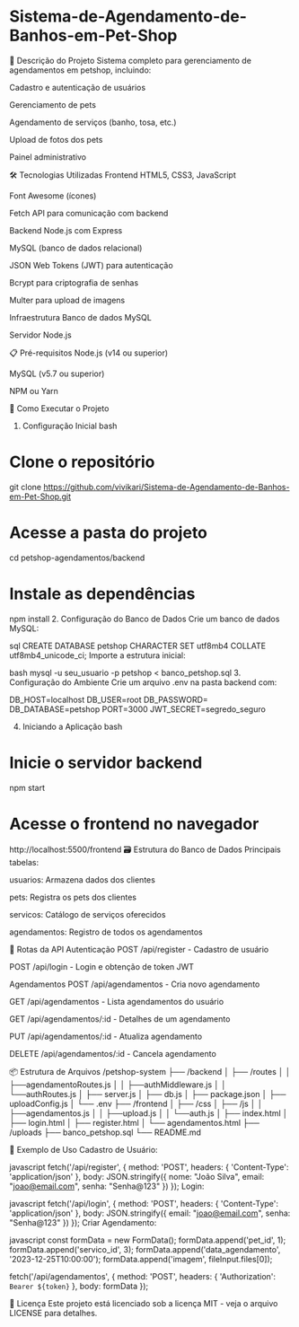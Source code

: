 # Sistema-de-Agendamento-de-Banhos-em-Pet-Shop
📝 Descrição do Projeto
Sistema completo para gerenciamento de agendamentos em petshop, incluindo:

Cadastro e autenticação de usuários

Gerenciamento de pets

Agendamento de serviços (banho, tosa, etc.)

Upload de fotos dos pets

Painel administrativo

🛠 Tecnologias Utilizadas
Frontend
HTML5, CSS3, JavaScript

Font Awesome (ícones)

Fetch API para comunicação com backend

Backend
Node.js com Express

MySQL (banco de dados relacional)

JSON Web Tokens (JWT) para autenticação

Bcrypt para criptografia de senhas

Multer para upload de imagens

Infraestrutura
Banco de dados MySQL

Servidor Node.js

📋 Pré-requisitos
Node.js (v14 ou superior)

MySQL (v5.7 ou superior)

NPM ou Yarn

🚀 Como Executar o Projeto
1. Configuração Inicial
bash
# Clone o repositório
git clone https://github.com/vivikari/Sistema-de-Agendamento-de-Banhos-em-Pet-Shop.git

# Acesse a pasta do projeto
cd petshop-agendamentos/backend

# Instale as dependências
npm install
2. Configuração do Banco de Dados
Crie um banco de dados MySQL:

sql
CREATE DATABASE petshop CHARACTER SET utf8mb4 COLLATE utf8mb4_unicode_ci;
Importe a estrutura inicial:

bash
mysql -u seu_usuario -p petshop < banco_petshop.sql
3. Configuração do Ambiente
Crie um arquivo .env na pasta backend com:

DB_HOST=localhost
DB_USER=root
DB_PASSWORD=
DB_DATABASE=petshop
PORT=3000
JWT_SECRET=segredo_seguro

4. Iniciando a Aplicação
bash
# Inicie o servidor backend
npm start

# Acesse o frontend no navegador
http://localhost:5500/frontend
🗃 Estrutura do Banco de Dados
Principais tabelas:

usuarios: Armazena dados dos clientes

pets: Registra os pets dos clientes

servicos: Catálogo de serviços oferecidos

agendamentos: Registro de todos os agendamentos

🔐 Rotas da API
Autenticação
POST /api/register - Cadastro de usuário

POST /api/login - Login e obtenção de token JWT

Agendamentos
POST /api/agendamentos - Cria novo agendamento

GET /api/agendamentos - Lista agendamentos do usuário

GET /api/agendamentos/:id - Detalhes de um agendamento

PUT /api/agendamentos/:id - Atualiza agendamento

DELETE /api/agendamentos/:id - Cancela agendamento

📦 Estrutura de Arquivos
/petshop-system
├── /backend
│   ├── /routes
│   │    ├──agendamentoRoutes.js
│   │    ├──authMiddleware.js
│   │    └──authRoutes.js
│   ├── server.js
│   ├── db.js
│   ├── package.json
│   ├── uploadConfig.js
│   └── .env
├── /frontend
│   ├── /css
│   ├── /js
│   │    ├──agendamentos.js
│   │    ├──upload.js
│   │    └──auth.js
│   ├── index.html
│   ├── login.html
│   ├── register.html
│   └── agendamentos.html
├── /uploads
├── banco_petshop.sql
└── README.md

📌 Exemplo de Uso
Cadastro de Usuário:

javascript
fetch('/api/register', {
  method: 'POST',
  headers: { 'Content-Type': 'application/json' },
  body: JSON.stringify({
    nome: "João Silva",
    email: "joao@email.com",
    senha: "Senha@123"
  })
});
Login:

javascript
fetch('/api/login', {
  method: 'POST',
  headers: { 'Content-Type': 'application/json' },
  body: JSON.stringify({
    email: "joao@email.com",
    senha: "Senha@123"
  })
});
Criar Agendamento:

javascript
const formData = new FormData();
formData.append('pet_id', 1);
formData.append('servico_id', 3);
formData.append('data_agendamento', '2023-12-25T10:00:00');
formData.append('imagem', fileInput.files[0]);

fetch('/api/agendamentos', {
  method: 'POST',
  headers: { 'Authorization': `Bearer ${token}` },
  body: formData
});

📜 Licença
Este projeto está licenciado sob a licença MIT - veja o arquivo LICENSE para detalhes.